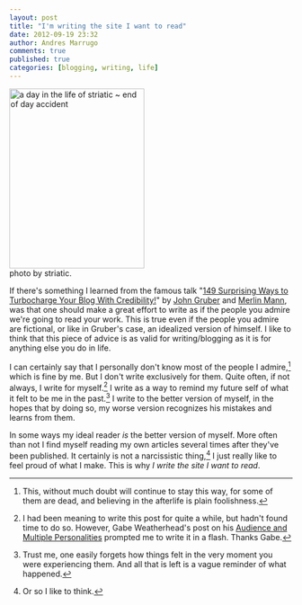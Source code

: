 ```yaml
---
layout: post
title: "I'm writing the site I want to read"
date: 2012-09-19 23:32
author: Andres Marrugo
comments: true
published: true
categories: [blogging, writing, life]
---
```


<div class="aic" style="width:240px"><a href="http://www.flickr.com/photos/copiancestral/8004479709/" title="a day in the life of striatic ~ end of day accident by striatic, on Flickr"><img src="http://farm9.staticflickr.com/8313/8004479709_2bfe1eb43a_n.jpg" width="240" height="320" alt="a day in the life of striatic ~ end of day accident"></a><br>
photo by striatic.</div>

If there's something I learned from the famous talk "[149 Surprising Ways to Turbocharge Your Blog With Credibility!](http://www.43folders.com/2009/03/25/blogs-turbocharged)" by [John Gruber](http://daringfireball.net/) and [Merlin Mann](http://www.merlinmann.com/),  was that one should make a great effort to write as if the people you admire we're going to read your work. This is true even if the people you admire are fictional, or like in Gruber's case, an idealized version of himself. 
I like to think that this piece of advice is as valid for writing/blogging as it is for anything else you do in life.
<!--more--> 

I can certainly say that I personally don't know most of the people I admire,[^2] which is fine by me. But I don't write exclusively for them. Quite often, if not always, I write for myself.[^4] I write as a way to remind my future self of what it felt to be me in the past.[^1] I write to the better version of myself, in the hopes that by doing so, my worse version recognizes his mistakes and learns from them. 

In some ways my ideal reader *is* the better version of myself. More often than not I find myself reading my own articles several times after they've been published. It certainly is not a narcissistic thing,[^3] I just really like to feel proud of what I make. This is why *I write the site I want to read*. 


[^1]: Trust me, one easily forgets how things felt in the very moment you were experiencing them. And all that is left is a vague reminder of what happened. 

[^2]: This, without much doubt will continue to stay this way, for some of them are dead, and believing in the afterlife is plain foolishness. 

[^3]: Or so I like to think. 

[^4]: I had been meaning to write this post for quite a while, but hadn't found time to do so. However, Gabe Weatherhead's post on his [Audience and Multiple Personalities](http://macdrifter.com/2012/09/audience-and-my-multiple-personalities.html) prompted me to write it in a flash. Thanks Gabe. 
